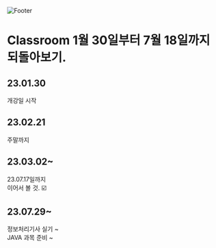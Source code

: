 ![Footer](https://capsule-render.vercel.app/api?type=waving&color=auto&height=200&section=footer)

# Classroom 1월 30일부터 7월 18일까지 되돌아보기.

## 23.01.30

개강일 시작

## 23.02.21

주말까지

## 23.03.02~

23.07.17일까지 
<br>이어서 볼 것. ☑️

## 23.07.29~ 
정보처리기사 실기 ~ 
<br>JAVA 과목 준비 ~ 
